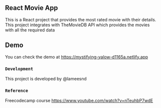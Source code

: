 ## React Movie App

This is a React project that provides the most rated movie with their details.
This project integrates with TheMovieDB API which provides the movies with all the required data

## Demo
You can check the demo at https://mystifying-yalow-d1165a.netlify.app 

### `Development`
This project is developed by @lameesnd

### `Reference`

Freecodecamp course https://www.youtube.com/watch?v=nTeuhbP7wdE